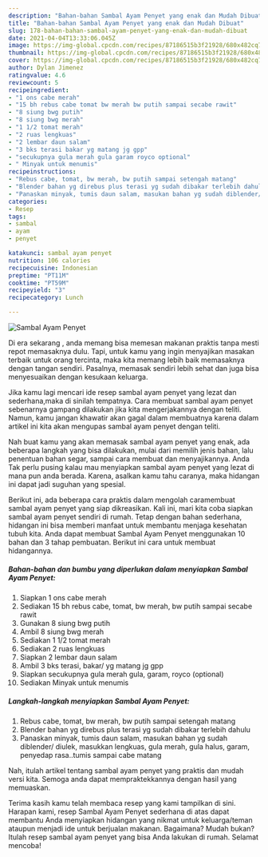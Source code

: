 ```yaml
---
description: "Bahan-bahan Sambal Ayam Penyet yang enak dan Mudah Dibuat"
title: "Bahan-bahan Sambal Ayam Penyet yang enak dan Mudah Dibuat"
slug: 178-bahan-bahan-sambal-ayam-penyet-yang-enak-dan-mudah-dibuat
date: 2021-04-04T13:33:06.045Z
image: https://img-global.cpcdn.com/recipes/87186515b3f21928/680x482cq70/sambal-ayam-penyet-foto-resep-utama.jpg
thumbnail: https://img-global.cpcdn.com/recipes/87186515b3f21928/680x482cq70/sambal-ayam-penyet-foto-resep-utama.jpg
cover: https://img-global.cpcdn.com/recipes/87186515b3f21928/680x482cq70/sambal-ayam-penyet-foto-resep-utama.jpg
author: Dylan Jimenez
ratingvalue: 4.6
reviewcount: 5
recipeingredient:
- "1 ons cabe merah"
- "15 bh rebus cabe tomat bw merah bw putih sampai secabe rawit"
- "8 siung bwg putih"
- "8 siung bwg merah"
- "1 1/2 tomat merah"
- "2 ruas lengkuas"
- "2 lembar daun salam"
- "3 bks terasi bakar yg matang jg gpp"
- "secukupnya gula merah gula garam royco optional"
- " Minyak untuk menumis"
recipeinstructions:
- "Rebus cabe, tomat, bw merah, bw putih sampai setengah matang"
- "Blender bahan yg direbus plus terasi yg sudah dibakar terlebih dahulu"
- "Panaskan minyak, tumis daun salam, masukan bahan yg sudah diblender/ diulek, masukkan lengkuas, gula merah, gula halus, garam, penyedap rasa..tumis sampai cabe matang"
categories:
- Resep
tags:
- sambal
- ayam
- penyet

katakunci: sambal ayam penyet 
nutrition: 106 calories
recipecuisine: Indonesian
preptime: "PT11M"
cooktime: "PT59M"
recipeyield: "3"
recipecategory: Lunch

---
```



![Sambal Ayam Penyet](https://img-global.cpcdn.com/recipes/87186515b3f21928/680x482cq70/sambal-ayam-penyet-foto-resep-utama.jpg)

Di era  sekarang , anda memang bisa memesan makanan praktis tanpa mesti repot memasaknya dulu. Tapi, untuk kamu yang ingin menyajikan masakan terbaik untuk orang tercinta, maka kita memang lebih baik memasaknya dengan tangan sendiri. Pasalnya, memasak sendiri lebih sehat dan juga bisa menyesuaikan dengan kesukaan keluarga.

Jika kamu lagi mencari ide resep sambal ayam penyet yang lezat dan sederhana,maka di sinilah tempatnya. Cara membuat sambal ayam penyet  sebenarnya gampang dilakukan jika kita mengerjakannya dengan teliti. Namun, kamu jangan khawatir akan gagal dalam membuatnya 
karena dalam artikel ini kita akan mengupas sambal ayam penyet dengan teliti.  



Nah buat kamu yang akan memasak sambal ayam penyet yang enak, ada beberapa langkah yang bisa dilakukan, mulai dari memilih jenis bahan, lalu penentuan bahan segar, sampai cara membuat dan menyajikannya. Anda Tak perlu pusing kalau mau menyiapkan sambal ayam penyet yang lezat di mana pun anda berada. Karena, asalkan kamu  tahu caranya, maka hidangan ini dapat jadi suguhan yang spesial.

Berikut ini, ada beberapa cara praktis  dalam mengolah caramembuat sambal ayam penyet yang siap dikreasikan. Kali ini, mari kita coba siapkan sambal ayam penyet sendiri di rumah. Tetap dengan bahan sederhana, hidangan ini bisa memberi manfaat untuk membantu menjaga kesehatan tubuh kita. Anda dapat membuat Sambal Ayam Penyet menggunakan 10 bahan dan 3 tahap pembuatan. Berikut ini cara untuk membuat hidangannya.

<!--inarticleads1-->

##### Bahan-bahan dan bumbu yang diperlukan dalam menyiapkan Sambal Ayam Penyet:

1. Siapkan 1 ons cabe merah
1. Sediakan 15 bh rebus cabe, tomat, bw merah, bw putih sampai secabe rawit
1. Gunakan 8 siung bwg putih
1. Ambil 8 siung bwg merah
1. Sediakan 1 1/2 tomat merah
1. Sediakan 2 ruas lengkuas
1. Siapkan 2 lembar daun salam
1. Ambil 3 bks terasi, bakar/ yg matang jg gpp
1. Siapkan secukupnya gula merah gula, garam, royco (optional)
1. Sediakan  Minyak untuk menumis




<!--inarticleads2-->

##### Langkah-langkah menyiapkan Sambal Ayam Penyet:

1. Rebus cabe, tomat, bw merah, bw putih sampai setengah matang
1. Blender bahan yg direbus plus terasi yg sudah dibakar terlebih dahulu
1. Panaskan minyak, tumis daun salam, masukan bahan yg sudah diblender/ diulek, masukkan lengkuas, gula merah, gula halus, garam, penyedap rasa..tumis sampai cabe matang




Nah, itulah artikel tentang  sambal ayam penyet  yang praktis dan mudah versi kita. Semoga anda dapat mempraktekkannya dengan hasil yang memuaskan. 

Terima kasih kamu telah membaca resep yang kami tampilkan di sini. Harapan kami, resep  Sambal Ayam Penyet sederhana di atas dapat membantu Anda menyiapkan hidangan yang nikmat untuk keluarga/teman ataupun menjadi ide untuk berjualan makanan. Bagaimana? Mudah bukan? Itulah resep sambal ayam penyet yang bisa Anda lakukan di rumah. Selamat mencoba!

